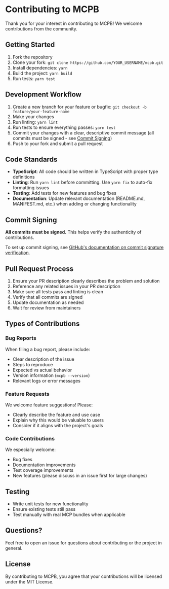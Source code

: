 # Contributing to MCPB

Thank you for your interest in contributing to MCPB! We welcome contributions from the community.

## Getting Started

1. Fork the repository
2. Clone your fork: `git clone https://github.com/YOUR_USERNAME/mcpb.git`
3. Install dependencies: `yarn`
4. Build the project: `yarn build`
5. Run tests: `yarn test`

## Development Workflow

1. Create a new branch for your feature or bugfix: `git checkout -b feature/your-feature-name`
2. Make your changes
3. Run linting: `yarn lint`
4. Run tests to ensure everything passes: `yarn test`
5. Commit your changes with a clear, descriptive commit message (all commits must be signed - see [Commit Signing](#commit-signing))
6. Push to your fork and submit a pull request

## Code Standards

- **TypeScript**: All code should be written in TypeScript with proper type definitions
- **Linting**: Run `yarn lint` before committing. Use `yarn fix` to auto-fix formatting issues
- **Testing**: Add tests for new features and bug fixes
- **Documentation**: Update relevant documentation (README.md, MANIFEST.md, etc.) when adding or changing functionality

## Commit Signing

**All commits must be signed.** This helps verify the authenticity of contributions.

To set up commit signing, see [GitHub's documentation on commit signature verification](https://docs.github.com/en/authentication/managing-commit-signature-verification).

## Pull Request Process

1. Ensure your PR description clearly describes the problem and solution
2. Reference any related issues in your PR description
3. Make sure all tests pass and linting is clean
4. Verify that all commits are signed
5. Update documentation as needed
6. Wait for review from maintainers

## Types of Contributions

### Bug Reports

When filing a bug report, please include:

- Clear description of the issue
- Steps to reproduce
- Expected vs actual behavior
- Version information (`mcpb --version`)
- Relevant logs or error messages

### Feature Requests

We welcome feature suggestions! Please:

- Clearly describe the feature and use case
- Explain why this would be valuable to users
- Consider if it aligns with the project's goals

### Code Contributions

We especially welcome:

- Bug fixes
- Documentation improvements
- Test coverage improvements
- New features (please discuss in an issue first for large changes)

## Testing

- Write unit tests for new functionality
- Ensure existing tests still pass
- Test manually with real MCP bundles when applicable

## Questions?

Feel free to open an issue for questions about contributing or the project in general.

## License

By contributing to MCPB, you agree that your contributions will be licensed under the MIT License.
